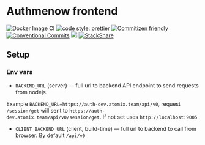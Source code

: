 # Authmenow frontend

![Docker Image CI](https://github.com/authmenow/frontend/workflows/Docker%20Image%20CI/badge.svg) [![code style: prettier](https://img.shields.io/badge/code_style-prettier-ff69b4.svg)](http://prettier.io) [![Commitizen friendly](https://img.shields.io/badge/commitizen-friendly-brightgreen.svg)](http://commitizen.github.io/cz-cli/) [![Conventional Commits](https://img.shields.io/badge/Conventional%20Commits-1.0.0-yellow.svg)](https://conventionalcommits.org) [![](https://img.shields.io/badge/feature/slices-1.0-blue)](https://featureslices.dev/v1.0) [![StackShare](http://img.shields.io/badge/tech-stack-0690fa.svg?style=flat)](https://stackshare.io/authmenow/frontend)

## Setup

### Env vars

- `BACKEND_URL` (server) — full url to backend API endpoint to send requests from nodejs.

Example `BACKEND_URL=https://auth-dev.atomix.team/api/v0`, request `/session/get` will sent to `https://auth-dev.atomix.team/api/v0/session/get`. If not set uses `http://localhost:9005`

- `CLIENT_BACKEND_URL` (client, build-time) — full url to backend to call from browser. By default `/api/v0`
